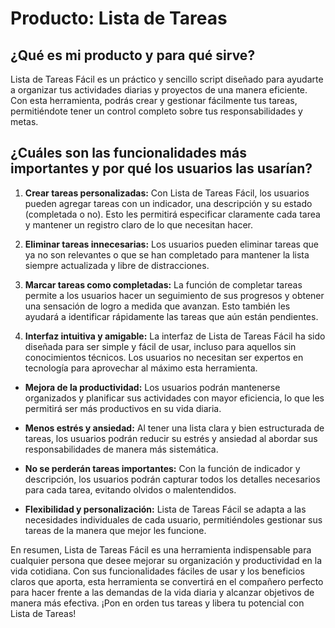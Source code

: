 # Producto: Lista de Tareas 

## ¿Qué es mi producto y para qué sirve?

Lista de Tareas Fácil es un práctico y sencillo script diseñado para ayudarte a organizar tus actividades diarias y proyectos de una manera eficiente. Con esta herramienta, podrás crear y gestionar fácilmente tus tareas, permitiéndote tener un control completo sobre tus responsabilidades y metas.

## ¿Cuáles son las funcionalidades más importantes y por qué los usuarios las usarían?

1. **Crear tareas personalizadas:** Con Lista de Tareas Fácil, los usuarios pueden agregar tareas con un indicador, una descripción y su estado (completada o no). Esto les permitirá especificar claramente cada tarea y mantener un registro claro de lo que necesitan hacer.

2. **Eliminar tareas innecesarias:** Los usuarios pueden eliminar tareas que ya no son relevantes o que se han completado para mantener la lista siempre actualizada y libre de distracciones.

3. **Marcar tareas como completadas:** La función de completar tareas permite a los usuarios hacer un seguimiento de sus progresos y obtener una sensación de logro a medida que avanzan. Esto también les ayudará a identificar rápidamente las tareas que aún están pendientes.

4. **Interfaz intuitiva y amigable:** La interfaz de Lista de Tareas Fácil ha sido diseñada para ser simple y fácil de usar, incluso para aquellos sin conocimientos técnicos. Los usuarios no necesitan ser expertos en tecnología para aprovechar al máximo esta herramienta.


- **Mejora de la productividad:** Los usuarios podrán mantenerse organizados y planificar sus actividades con mayor eficiencia, lo que les permitirá ser más productivos en su vida diaria.

- **Menos estrés y ansiedad:** Al tener una lista clara y bien estructurada de tareas, los usuarios podrán reducir su estrés y ansiedad al abordar sus responsabilidades de manera más sistemática.

- **No se perderán tareas importantes:** Con la función de indicador y descripción, los usuarios podrán capturar todos los detalles necesarios para cada tarea, evitando olvidos o malentendidos.

- **Flexibilidad y personalización:** Lista de Tareas Fácil se adapta a las necesidades individuales de cada usuario, permitiéndoles gestionar sus tareas de la manera que mejor les funcione.

En resumen, Lista de Tareas Fácil es una herramienta indispensable para cualquier persona que desee mejorar su organización y productividad en la vida cotidiana. Con sus funcionalidades fáciles de usar y los beneficios claros que aporta, esta herramienta se convertirá en el compañero perfecto para hacer frente a las demandas de la vida diaria y alcanzar objetivos de manera más efectiva. ¡Pon en orden tus tareas y libera tu potencial con Lista de Tareas!
